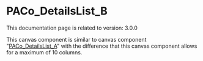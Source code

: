 # PACo_DetailsList_B

This documentation page is related to version: 3.0.0

This canvas component is similar to canvas component "[PACo_DetailsList_A](https://github.com/formsandflows/PACo/blob/main/Components/PACo_DetailsList_A.md)" with the difference that this canvas component allows for a maximum of 10 columns.
